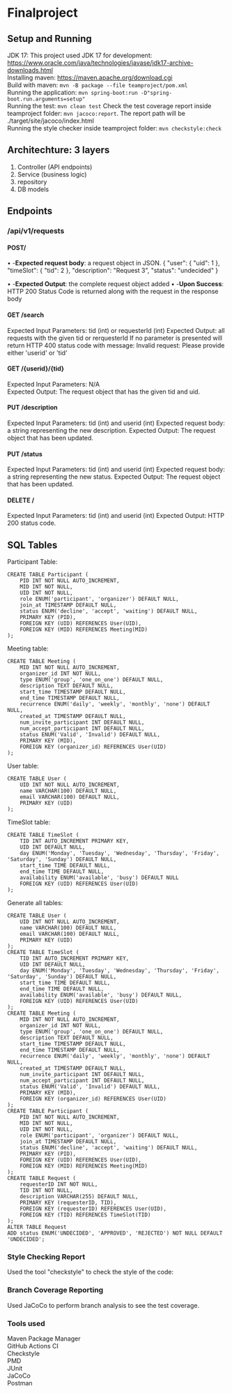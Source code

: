 # Finalproject

## Setup and Running

JDK 17: This project used JDK 17 for development: https://www.oracle.com/java/technologies/javase/jdk17-archive-downloads.html  
Installing maven: https://maven.apache.org/download.cgi  
Build with maven: ```mvn -B package --file teamproject/pom.xml```  
Running the application: ```mvn spring-boot:run -D"spring-boot.run.arguments=setup"```  
Running the test: ```mvn clean test```
Check the test coverage report inside teamproject folder: ```mvn jacoco:report```. The report path will be ./target/site/jacoco/index.html  
Running the style checker inside teamproject folder: ```mvn checkstyle:check```  


## Architechture: 3 layers
1. Controller (API endpoints)
2. Service (business logic)
3. repository 
4. DB models

## Endpoints

### /api/v1/requests
#### POST/ 
• -**Expected request body**: a request object in JSON.
{
    "user": {
        "uid": 1 
    },
    "timeSlot": {
        "tid": 2
    },
    "description": "Request 3",
    "status": "undecided"
}

• -**Expected Output**: the complete request object added
• -**Upon Success**: HTTP 200 Status Code is returned along with the request in the response body

#### GET /search
Expected Input Parameters: tid (int) or requesterId (int)
Expected Output: all requests with the given tid or rerquesterId
If no parameter is presented will return HTTP 400 status code with message: Invalid request: Please provide either 'userid' or 'tid'

#### GET /{userid}/{tid}
Expected Input Parameters: N/A  
Expected Output: The request object that has the given tid and uid.

#### PUT /description
Expected Input Parameters:  tid (int) and userid (int) 
Expected request body: a string representing the new description.
Expected Output: The request object that has been updated.

#### PUT /status
Expected Input Parameters:  tid (int) and userid (int) 
Expected request body: a string representing the new status.
Expected Output: The request object that has been updated.

#### DELETE /
Expected Input Parameters:  tid (int) and userid (int) 
Expected Output: HTTP 200 status code.

## SQL Tables

Participant Table:
```
CREATE TABLE Participant (
    PID INT NOT NULL AUTO_INCREMENT,
    MID INT NOT NULL,
    UID INT NOT NULL,
    role ENUM('participant', 'organizer') DEFAULT NULL,
    join_at TIMESTAMP DEFAULT NULL,
    status ENUM('decline', 'accept', 'waiting') DEFAULT NULL,
    PRIMARY KEY (PID),
    FOREIGN KEY (UID) REFERENCES User(UID),
    FOREIGN KEY (MID) REFERENCES Meeting(MID)
);
```
Meeting table:
```
CREATE TABLE Meeting (
    MID INT NOT NULL AUTO_INCREMENT,
    organizer_id INT NOT NULL,
    type ENUM('group', 'one_on_one') DEFAULT NULL,
    description TEXT DEFAULT NULL,
    start_time TIMESTAMP DEFAULT NULL,
    end_time TIMESTAMP DEFAULT NULL,
    recurrence ENUM('daily', 'weekly', 'monthly', 'none') DEFAULT NULL,
    created_at TIMESTAMP DEFAULT NULL,
    num_invite_participant INT DEFAULT NULL,
    num_accept_participant INT DEFAULT NULL,
    status ENUM('Valid', 'Invalid') DEFAULT NULL,
    PRIMARY KEY (MID),
    FOREIGN KEY (organizer_id) REFERENCES User(UID)
);
```
User table:
```
CREATE TABLE User (
    UID INT NOT NULL AUTO_INCREMENT,
    name VARCHAR(100) DEFAULT NULL,
    email VARCHAR(100) DEFAULT NULL,
    PRIMARY KEY (UID)
);
```

TimeSlot table:
```
CREATE TABLE TimeSlot (
    TID INT AUTO_INCREMENT PRIMARY KEY,
    UID INT DEFAULT NULL,
    day ENUM('Monday', 'Tuesday', 'Wednesday', 'Thursday', 'Friday', 'Saturday', 'Sunday') DEFAULT NULL,
    start_time TIME DEFAULT NULL,
    end_time TIME DEFAULT NULL,
    availability ENUM('available', 'busy') DEFAULT NULL
    FOREIGN KEY (UID) REFERENCES User(UID)
);
```


Generate all tables:
```
CREATE TABLE User (
    UID INT NOT NULL AUTO_INCREMENT,
    name VARCHAR(100) DEFAULT NULL,
    email VARCHAR(100) DEFAULT NULL,
    PRIMARY KEY (UID)
);
CREATE TABLE TimeSlot (
    TID INT AUTO_INCREMENT PRIMARY KEY,
    UID INT DEFAULT NULL,
    day ENUM('Monday', 'Tuesday', 'Wednesday', 'Thursday', 'Friday', 'Saturday', 'Sunday') DEFAULT NULL,
    start_time TIME DEFAULT NULL,
    end_time TIME DEFAULT NULL,
    availability ENUM('available', 'busy') DEFAULT NULL,
    FOREIGN KEY (UID) REFERENCES User(UID)
);
CREATE TABLE Meeting (
    MID INT NOT NULL AUTO_INCREMENT,
    organizer_id INT NOT NULL,
    type ENUM('group', 'one_on_one') DEFAULT NULL,
    description TEXT DEFAULT NULL,
    start_time TIMESTAMP DEFAULT NULL,
    end_time TIMESTAMP DEFAULT NULL,
    recurrence ENUM('daily', 'weekly', 'monthly', 'none') DEFAULT NULL,
    created_at TIMESTAMP DEFAULT NULL,
    num_invite_participant INT DEFAULT NULL,
    num_accept_participant INT DEFAULT NULL,
    status ENUM('Valid', 'Invalid') DEFAULT NULL,
    PRIMARY KEY (MID),
    FOREIGN KEY (organizer_id) REFERENCES User(UID)
);
CREATE TABLE Participant (
    PID INT NOT NULL AUTO_INCREMENT,
    MID INT NOT NULL,
    UID INT NOT NULL,
    role ENUM('participant', 'organizer') DEFAULT NULL,
    join_at TIMESTAMP DEFAULT NULL,
    status ENUM('decline', 'accept', 'waiting') DEFAULT NULL,
    PRIMARY KEY (PID),
    FOREIGN KEY (UID) REFERENCES User(UID),
    FOREIGN KEY (MID) REFERENCES Meeting(MID)
);
CREATE TABLE Request (
    requesterID INT NOT NULL,
    TID INT NOT NULL,
    description VARCHAR(255) DEFAULT NULL,
    PRIMARY KEY (requesterID, TID),
    FOREIGN KEY (requesterID) REFERENCES User(UID),
    FOREIGN KEY (TID) REFERENCES TimeSlot(TID)
);
ALTER TABLE Request
ADD status ENUM('UNDECIDED', 'APPROVED', 'REJECTED') NOT NULL DEFAULT 'UNDECIDED';

```

### Style Checking Report
Used the tool "checkstyle" to check the style of the code:

### Branch Coverage Reporting
Used JaCoCo to perform branch analysis to see the test coverage.

### Tools used

Maven Package Manager  
GitHub Actions CI  
Checkstyle  
PMD  
JUnit  
JaCoCo  
Postman  
